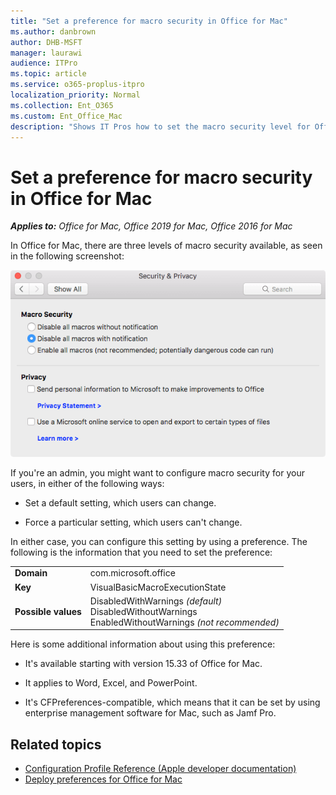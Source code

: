 ```yaml
---
title: "Set a preference for macro security in Office for Mac"
ms.author: danbrown
author: DHB-MSFT
manager: laurawi
audience: ITPro
ms.topic: article
ms.service: o365-proplus-itpro
localization_priority: Normal
ms.collection: Ent_O365
ms.custom: Ent_Office_Mac
description: "Shows IT Pros how to set the macro security level for Office for Mac by using a preference"
---
```


# Set a preference for macro security in Office for Mac

***Applies to:*** *Office for Mac, Office 2019 for Mac, Office 2016 for Mac*

In Office for Mac, there are three levels of macro security available, as seen in the following screenshot: 
  
![Shows the macro security options for Security &amp; Privacy](../images/48dc9e7f-d4d0-4603-9a50-7112f40805c9.png)
  
If you're an admin, you might want to configure macro security for your users, in either of the following ways:
  
- Set a default setting, which users can change.
    
- Force a particular setting, which users can't change.
    
In either case, you can configure this setting by using a preference. The following is the information that you need to set the preference:
  
|||
|:-----|:-----|
|**Domain** <br/> | com.microsoft.office  <br/> |
|**Key** <br/> |VisualBasicMacroExecutionState  <br/> |
|**Possible values** <br/> |DisabledWithWarnings  *(default)*  <br/> DisabledWithoutWarnings  <br/> EnabledWithoutWarnings  *(not recommended)*  <br/> |
   
Here is some additional information about using this preference:
  
- It's available starting with version 15.33 of Office for Mac.
    
- It applies to Word, Excel, and PowerPoint.
    
- It's CFPreferences-compatible, which means that it can be set by using enterprise management software for Mac, such as Jamf Pro.
    
## Related topics

- [Configuration Profile Reference (Apple developer documentation)](https://go.microsoft.com/fwlink/p/?linkid=852998)
- [Deploy preferences for Office for Mac](deploy-preferences-for-office-for-mac.md)

